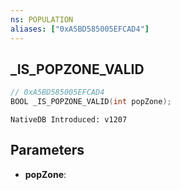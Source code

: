 ```yaml
---
ns: POPULATION
aliases: ["0xA5BD585005EFCAD4"]
---
```

## _IS_POPZONE_VALID

```c
// 0xA5BD585005EFCAD4
BOOL _IS_POPZONE_VALID(int popZone);
```

```
NativeDB Introduced: v1207
```

## Parameters
* **popZone**:
